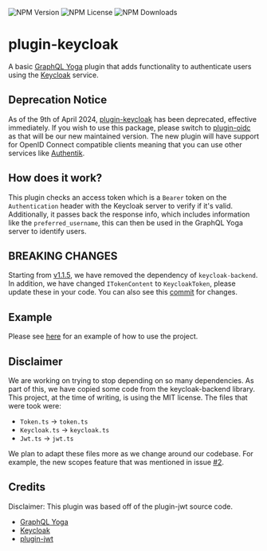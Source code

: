 ![NPM Version](https://img.shields.io/npm/v/%40nexirift%2Fplugin-keycloak)
![NPM License](https://img.shields.io/npm/l/%40nexirift%2Fplugin-keycloak)
![NPM Downloads](https://img.shields.io/npm/dt/%40nexirift%2Fplugin-keycloak)

# plugin-keycloak

A basic [GraphQL Yoga](https://github.com/dotansimha/graphql-yoga) plugin that
adds functionality to authenticate users using the
[Keycloak](https://www.keycloak.org/) service.

## Deprecation Notice

As of the 9th of April 2024,
[plugin-keycloak](https://github.com/Nexirift/plugin-keycloak) has been
deprecated, effective immediately. If you wish to use this package, please
switch to [plugin-oidc](https://github.com/Nexirift/plugin-oidc) as that will be
our new maintained version. The new plugin will have support for OpenID Connect
compatible clients meaning that you can use other services like
[Authentik](https://goauthentik.io).

## How does it work?

This plugin checks an access token which is a `Bearer` token on the
`Authentication` header with the Keycloak server to verify if it's valid.
Additionally, it passes back the response info, which includes information like
the `preferred_username`, this can then be used in the GraphQL Yoga server to
identify users.

## BREAKING CHANGES

Starting from
[v1.1.5](https://github.com/Nexirift/plugin-keycloak/releases/tag/1.1.5), we
have removed the dependency of `keycloak-backend`. In addition, we have changed
`ITokenContent` to `KeycloakToken`, please update these in your code. You can
also see this
[commit](https://github.com/Nexirift/plugin-keycloak-example/commit/6dcf3c9dc93351006b63005f7e398cc72fa84522)
for changes.

## Example

Please see [here](https://github.com/Nexirift/plugin-keycloak-example) for an
example of how to use the project.

## Disclaimer

We are working on trying to stop depending on so many dependencies. As part of
this, we have copied some code from the keycloak-backend library. This project,
at the time of writing, is using the MIT license. The files that were took were:

-   `Token.ts` -> `token.ts`
-   `Keycloak.ts` -> `keycloak.ts`
-   `Jwt.ts` -> `jwt.ts`

We plan to adapt these files more as we change around our codebase. For example,
the new scopes feature that was mentioned in issue
[#2](https://github.com/Nexirift/plugin-keycloak/issues/2).

## Credits

Disclaimer: This plugin was based off of the plugin-jwt source code.

-   [GraphQL Yoga](https://github.com/dotansimha/graphql-yoga)
-   [Keycloak](https://www.keycloak.org/)
-   [plugin-jwt](https://github.com/dotansimha/graphql-yoga/tree/main/packages/plugins/jwt)
